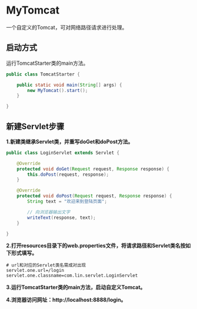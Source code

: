 # MyTomcat
一个自定义的Tomcat，可对网络路径请求进行处理。

## 启动方式

运行TomcatStarter类的main方法。
```java
public class TomcatStarter {

    public static void main(String[] args) {
        new MyTomcat().start();
    }

}
```

## 新建Servlet步骤

**1.新建类继承Servlet类，并重写doGet和doPost方法。**
```java
public class LoginServlet extends Servlet {

    @Override
    protected void doGet(Request request, Response response) {
        this.doPost(request, response);
    }

    @Override
    protected void doPost(Request request, Response response) {
        String text = "欢迎来到登陆页面";

        // 向浏览器输出文字
        writeText(response, text);
    }

}
```

**2.打开resources目录下的web.properties文件，将请求路径和Servlet类名按如下形式填写。**
```text
# url和对应的Servlet类名需成对出现
servlet.one.url=/login
servlet.one.classname=com.lin.servlet.LoginServlet
```

**3.运行TomcatStarter类的main方法，启动自定义Tomcat。**

**4.浏览器访问网址：http://localhost:8888/login。**